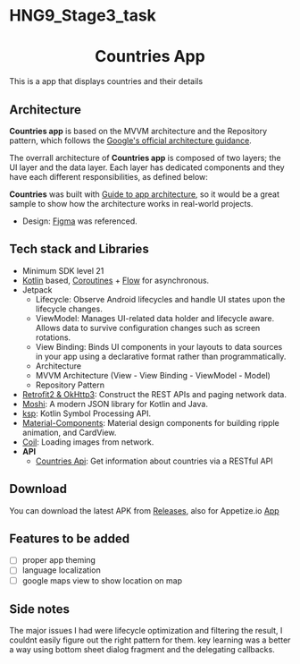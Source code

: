 

# HNG9_Stage3_task

<h1 align="center">Countries App</h1>
  This is a app that displays countries and their details

  ## Architecture 
**Countries app** is based on the MVVM architecture and the Repository pattern, which follows the [Google's official architecture guidance](https://developer.android.com/topic/architecture).

The overrall architecture of **Countries app** is composed of two layers; the UI layer and the data layer. Each layer has dedicated components and they have each different responsibilities, as defined below:

**Countries** was built with [Guide to app architecture](https://developer.android.com/topic/architecture), so it would be a great sample to show how the architecture works in real-world projects.



            
 - Design: [Figma](https://www.figma.com/file/v9AXj4VZNnx26fTthrPbhX/Explore?node-id=33%3A1390) was referenced.

  ## Tech stack and Libraries 
- Minimum SDK level 21
- [Kotlin](https://kotlinlang.org/) based, [Coroutines](https://github.com/Kotlin/kotlinx.coroutines) + [Flow](https://kotlin.github.io/kotlinx.coroutines/kotlinx-coroutines-core/kotlinx.coroutines.flow/) for asynchronous.
- Jetpack
  - Lifecycle: Observe Android lifecycles and handle UI states upon the lifecycle changes.
  - ViewModel: Manages UI-related data holder and lifecycle aware. Allows data to survive configuration changes such as screen rotations.
  - View Binding: Binds UI components in your layouts to data sources in your app using a declarative format rather than programmatically.
  - Architecture
  - MVVM Architecture (View - View Binding - ViewModel - Model)
  - Repository Pattern
- [Retrofit2 & OkHttp3](https://github.com/square/retrofit): Construct the REST APIs and paging network data.
- [Moshi](https://github.com/square/moshi/): A modern JSON library for Kotlin and Java.
- [ksp](https://github.com/google/ksp): Kotlin Symbol Processing API.
- [Material-Components](https://github.com/material-components/material-components-android): Material design components for building ripple animation, and CardView.
- [Coil](https://github.com/coil-kt/coil): Loading images from network.
- **API**
  - [Countries Api](https://restcountries.com/): Get information about countries via a RESTful API

## Download
You can download the latest APK from [Releases](https://github.com/J-cart/HNG9_stage3_task/blob/master/app/release/app-release.apk), also for Appetize.io [App](https://appetize.io/app/pnfmrqdwc6aj2e72jxrdehorka?device=pixel4&osVersion=11.0&scale=75)


## Features to be added
- [ ] proper app theming
- [ ] language localization
- [ ] google maps view to show location on map

## Side notes
The major issues I had were lifecycle optimization and filtering the result, I couldnt easily figure out the right pattern for them.
key learning was a better a way using bottom sheet dialog fragment and the delegating callbacks.
